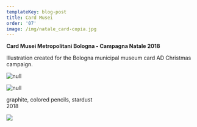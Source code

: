 ```yaml
---
templateKey: blog-post
title: Card Musei
order: '07'
image: /img/natale_card-copia.jpg
---
```

**Card Musei Metropolitani Bologna - Campagna Natale 2018**

Illustration created for the Bologna municipal museum card AD Christmas campaign. 

![null](/img/accrocchio.png)

![null](/img/card-bn3.jpg)

graphite, colored pencils, stardust \
2018

![](/img/affiss.jpg)
